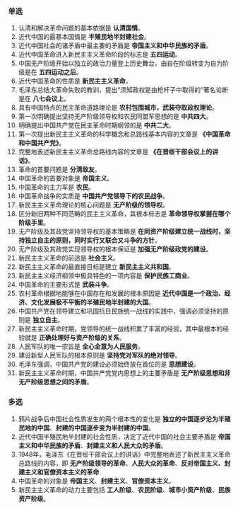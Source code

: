 ### 单选

1. 认清和解决革命问题的基本依据是 **认清国情**。
2. 近代中国的最基本国情是 **半殖民地半封建社会**。
3. 近代中国社会的诸矛盾中最主要的矛盾是 **帝国主义和中华民族的矛盾**。
4. 近代中国革命进入新民主主义革命阶段的标志是 **五四运动**。
5. 中国无产阶级开始以独立的政治力量登上历史舞台，由自在阶级转变为自为阶级是在 **五四运动之后**。
6. 近代中国革命的性质是 **新民主主义革命**。
7. 毛泽东总结大革命失败的教训，提出“须知政权是由枪杆子中取得的”著名论断是在 **八七会议上**。
8. 具有中国特点的民主革命道路理论是 **农村包围城市，武装夺取政权理论**。
9. 第一次明确提出坚持无产阶级领导权和农民同盟军思想的是 **中共四大**。
10. 明确提出中国共产党在民主革命时期纲领的是 **中共二大**。
11. 第一次提出新民主主义革命的科学概念和总路线基本内容的文章是 **《中国革命和中国共产党》**。
12. 完整地表述新民主主义革命总路线内容的文章是 **《在晋绥干部会议上的讲话》**。
13. 革命的首要问题是 **分清敌友**。
14. 中国革命的首要对象是 **帝国主义**。
15. 中国革命的主力军是 **农民**。
16. 中国革命战争的实质是 **中国共产党领导下的农民战争**。
17. 新民主主义革命理论的核心问题是 **无产阶级的领导权**。
18. 区分新旧两种不同范畴的民主主义革命，其根本标志是 **革命领导权掌握在哪个阶级手里**。
19. 无产阶级及其政党坚持领导权的基本策略是 **在同资产阶级建立统一战线时，坚持独立自主的原则，同时实行又联合又斗争的方针**。
20. 无产阶级及其政党实现领导权的根本保证是 **加强无产阶级政党的建设**。
21. 新民主主义革命的前途是 **社会主义**。
22. 新民主主义革命的最直接目标是建立 **新民主主义共和国**。
23. 新民主主义经济纲领中极具特色的一项内容是 **保护民族工商业**。
24. 中国革命的主要形式是 **武装斗争**。
25. 农村革命根据地能够在中国存在和发展的根本原因是 **近代中国是一个政治、经济、文化发展极不平衡的半殖民地半封建的大国**。
26. 中国共产党在领导建立和巩固抗日民族统一战线的实践中，强调必须坚持的原则是 **独立自主**。
27. 新民主主义革命时期，党领导的统一战线积累了丰富的经验，其中最根本的经验就是 **正确处理好与资产阶级的关系**。
28. 人民军队的唯一宗旨是 **全心全意为人民服务**。
29. 建设新型人民军队的根本原则是 **坚持党对军队的绝对领导**。
30. 毛泽东强调，中国共产党的建设必须始终放在首位的是 **思想建设**。
31. 新民主主义革命时期，中国共产党党内思想上的主要矛盾是 **无产阶级思想和非无产阶级思想之间的矛盾**。

### 多选

1. 鸦片战争后中国社会性质发生的两个根本性的变化是 **独立的中国逐步沦为半殖民地的中国**、**封建的中国逐步变为半封建的中国**。
2. 近代中国半殖民地半封建的社会性质，决定了近代中国的社会主要矛盾是 **帝国主义和中华民族的矛盾**、**封建主义和人民大众的矛盾**。
3. 1948年，毛泽东《在晋绥干部会议上的讲话》中完整地表述了新民主主义革命总路线的内容，即 **无产阶级领导的革命**、**人民大众的革命**、**反对帝国主义、封建主义和官僚资本主义的革命**
4. 中国革命的对象是 **帝国主义**、**封建主义**、**官僚资本主义**。
5. 新民主主义革命的动力主要包括 **工人阶级**、**农民阶级**、**城市小资产阶级**、**民族资产阶级**。